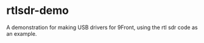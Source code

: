 # rtlsdr-demo
A demonstration for making USB drivers for 9Front, using the rtl sdr code as an example.
